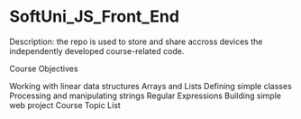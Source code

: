 # SoftUni_JS_Front_End

<span>Description:</spand> the repo is used to store and share accross devices the independently developed course-related code.

Course Objectives

Working with linear data structures
Arrays and Lists
Defining simple classes
Processing and manipulating strings
Regular Expressions
Building simple web project
Course Topic List
